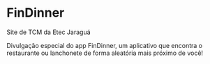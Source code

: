 # FinDinner
Site de TCM da Etec Jaraguá

Divulgação especial do app FinDinner, um aplicativo que encontra o restaurante ou lanchonete de forma aleatória mais próximo de você!

